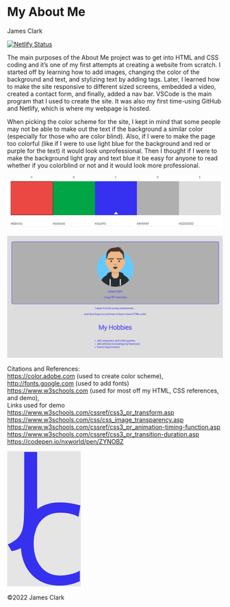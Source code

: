 # My About Me

James Clark

[![Netlify Status](https://api.netlify.com/api/v1/badges/ca3cc302-efff-4934-a9c1-13012576e6fc/deploy-status)](https://app.netlify.com/sites/about-me-jclark01/deploys) 

The main purposes of the About Me project was to get into HTML and CSS coding and it’s one of my first attempts at creating a website from scratch. I started off by learning how to add images, changing the color of the background and text, and stylizing text by adding tags. Later, I learned how to make the site responsive to different sized screens, embedded a video, created a contact form, and finally, added a nav bar. VSCode is the main program that I used to create the site. It was also my first time-using GitHub and Netlify, which is where my webpage is hosted.

When picking the color scheme for the site, I kept in mind that some people may not be able to make out the text if the background a similar color (especially for those who are color blind). Also, if I were to make the page too colorful (like if I were to use light blue for the background and red or purple for the text) it would look unprofessional. Then I thought if I were to make the background light gray and text blue it be easy for anyone to read whether if you colorblind or not and it would look more professional.

![Color Schume used for webpage](img/color-scheme.jpg)

![Webpage with color scheme](img/page-with-color-scheme.jpg)

Citations and References:<br>
https://color.adobe.com (used to create color scheme),<br> 
http://fonts.google.com (used to add fonts) <br>
https://www.w3schools.com (used for most off my HTML, CSS references, and demo),<br>
Links used for demo<br>
https://www.w3schools.com/cssref/css3_pr_transform.asp<br>
https://www.w3schools.com/css/css_image_transparency.asp<br>
https://www.w3schools.com/cssref/css3_pr_animation-timing-function.asp<br>
https://www.w3schools.com/cssref/css3_pr_transition-duration.asp<br>
https://codepen.io/nxworld/pen/ZYNOBZ<br>

![Logo](img/jc-logo.svg)

©2022 James Clark